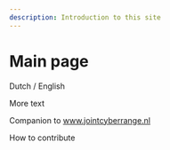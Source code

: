 ```yaml
---
description: Introduction to this site
---
```


# Main page

Dutch / English



More text

Companion to www.jointcyberrange.nl

How to contribute

